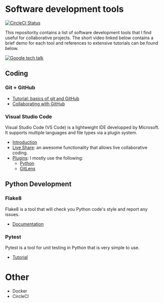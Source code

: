 # Software development tools
[![CircleCI Status](https://circleci.com/gh/aldro61/devtools_tutorial.svg?style=shield)](https://circleci.com/gh/aldro61/devtools_tutorial)


This repositority contains a list of software development tools that I find useful for collaborative projects. The short video linked below contains a brief demo for each tool and references to extensive tutorials can be found below.

[![Google tech talk](https://img.youtube.com/vi/uomMdBdEwnk/0.jpg)](https://www.youtube.com/watch?v=uomMdBdEwnk)

## Coding

### Git + GitHub

* [Tutorial: basics of git and GitHub](https://product.hubspot.com/blog/git-and-github-tutorial-for-beginners)
* [Collaborating with GitHub](https://guides.github.com/introduction/flow/)

### Visual Studio Code

Visual Studio Code (VS Code) is a lightweight IDE developped by Microsoft. It supports multiple languages and file types via a plugin system.

* [Introduction](https://code.visualstudio.com/docs/introvideos/basics)
* [Live Share](https://code.visualstudio.com/blogs/2017/11/15/live-share): an awesome functionality that allows live collaborative coding.
* [Plugins](https://marketplace.visualstudio.com/vscode): I mostly use the following:
  * [Python](https://marketplace.visualstudio.com/items?itemName=ms-python.python)
  * [GitLens](https://marketplace.visualstudio.com/items?itemName=eamodio.gitlens)

## Python Development

### Flake8

Flake8 is a tool that will check you Python code's style and report any issues.

* [Documentation](https://flake8.pycqa.org/en/latest/index.html#quickstart)

### Pytest

Pytest is a tool for unit testing in Python that is very simple to use.

* [Tutorial](https://realpython.com/pytest-python-testing/)

# Other
* Docker
* CircleCI

